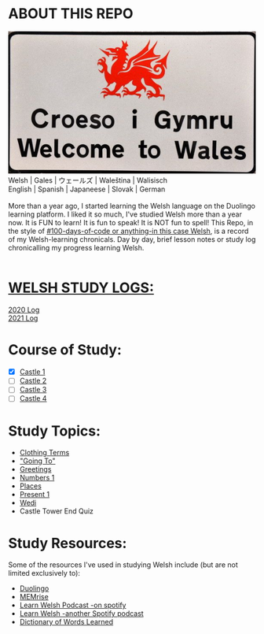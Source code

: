 # ABOUT THIS REPO 
![Croeso i Gymru](https://github.com/EO4wellness/T-I-L/blob/main/polyglot/gales/images/croeso%20i%20gymru%20sign.jpg)<br>
      Welsh   | Gales    | ウェールズ  | Waleština | Walisisch<br>
      English | Spanish  | Japaneese | Slovak     | German <br>
<br>
More than a year ago, I started learning the Welsh language on the Duolingo learning platform.  I liked it so much, I've studied Welsh more than a year now. It is FUN to learn! It is fun to speak! It is NOT fun to spell! This Repo, in the style of [#100-days-of-code or anything-in this case Welsh](https://github.com/EO4wellness/100-days-of-code), is a record of my Welsh-learning chronicals.  Day by day, brief lesson notes or study log chronicalling my progress learning Welsh. <br>
<br>
# [WELSH STUDY LOGS:](https://github.com/EO4wellness/T-I-L/tree/main/polyglot/gales/study-logs)<br>
[2020 Log](https://github.com/EO4wellness/T-I-L/blob/main/polyglot/gales/study-logs/2020_log.md)<br>
[2021 Log](https://github.com/EO4wellness/T-I-L/tree/main/polyglot/gales/study-logs/2021_log.md) <br>

# Course of Study:
-[x] [Castle 1](https://github.com/EO4wellness/T-I-L/blob/main/polyglot/gales/Castle-1/README.md)<br>
-[ ] [Castle 2](https://github.com/EO4wellness/T-I-L/blob/main/polyglot/gales/Castle-2/README.md)<br>
-[ ] [Castle 3](https://github.com/EO4wellness/T-I-L/blob/main/polyglot/gales/Castle-3/README.md)<br>
-[ ] [Castle 4](https://github.com/EO4wellness/T-I-L/blob/main/polyglot/gales/Castle-4/README.md) 

# Study Topics: 
* [Clothing Terms](https://github.com/EO4wellness/T-I-L/blob/main/polyglot/gales/Castle-1/Clothing.md) <br>
* ["Going To"](https://github.com/EO4wellness/T-I-L/blob/main/polyglot/gales/Castle-2/Going-To.md) <br>
* [Greetings](https://github.com/EO4wellness/T-I-L/blob/main/polyglot/gales/Castle-1/welcome-greet1-greet2.md) <br>
* [Numbers 1](https://github.com/EO4wellness/T-I-L/blob/main/polyglot/gales/Castle-1/Numbers-1.md)
* [Places](https://github.com/EO4wellness/T-I-L/blob/main/polyglot/gales/Castle-2/Places.MD)<br>
* [Present 1](https://github.com/EO4wellness/T-I-L/blob/main/polyglot/gales/Castle-1/Present%201)<br>
* [Wedi](https://github.com/EO4wellness/T-I-L/blob/main/polyglot/gales/Castle-2/Wedi.md)
* Castle Tower End Quiz<br>


# Study Resources:
Some of the resources I've used in studying Welsh include (but are not limited exclusively to):
* [Duolingo](https://www.duolingo.com/)<br>
* [MEMrise](https://app.memrise.com/course/1165412/duolingo-welsh-review-with-full-audio/)<br>
* [Learn Welsh Podcast -on spotify](https://open.spotify.com/show/0PejlkPIV33uxLZJBkBNf1?si=jPcObnGfRFSn9QBLXGvKDA)<br>
* [Learn Welsh -another Spotify podcast](https://open.spotify.com/show/2wwpoISiUqX4jc0gV38Dwp?si=_8SesD9uSv2O0flImmHJwQ)<br>
* [Dictionary of Words Learned](https://www.duolingo.com/words)<br>
